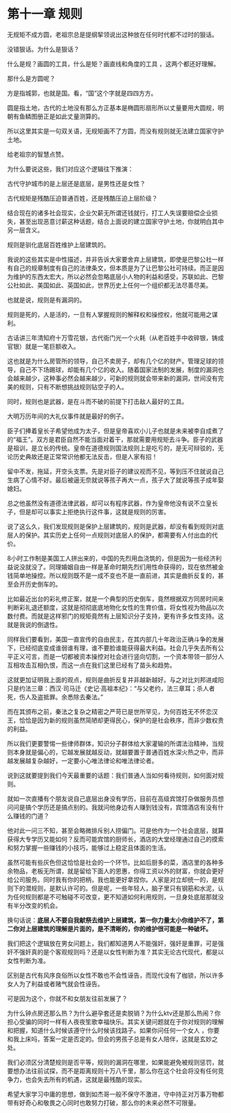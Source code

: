 # 第十一章 规则

无规矩不成方圆，老祖宗总是提纲挈领说出这种放在任何时代都不过时的狠话。

没错狠话。为什么是狠话？

什么是规？画圆的工具，什么是矩？画直线和角度的工具 ，这两个都还好理解。

那什么是方圆呢？

方是指城郭，也就是国。看，“国”这个字就是四四方方。

圆是指土地，古代的土地没有那么方正基本是椭圆形扇形所以丈量要用大圆规，明朝有鱼鳞图册正是如此丈量测算的。

所以这里其实是一句双关语，无规矩画不了方圆，而没有规则就无法建立国家守护土地。

给老祖宗的智慧点赞。

为什么要说这些，我们对应这个逻辑往下推演：

古代守护城市的是上层还是底层，是男性还是女性？

古代规矩是残酷压迫普通百姓，还是残酷压迫上层阶级？

结合现在的诸多社会现实，企业欠薪无所谓还钱就行，打工人失误要赔偿企业损失，甚至出现恶意讨薪这种话题，结合上面说的建立国家守护土地，你就明白其中另一层含义。

规则是驯化底层百姓维护上层建筑的。

我说的这些其实是中性描述，并非告诉大家要舍弃上层建筑，即使是巴黎公社一样有自己的规章制度有自己的法律条文，但本质是为了让巴黎公社可持续。而正是因为维护的东西太宏大，所以必然会忽略底层小人物的利益和感受，苏联如此、巴黎公社如此、美国如此、英国如此，世界历史上任何一个组织都无法尽善尽美。

也就是说，规则是有漏洞的。

规则是死的，人是活的，一旦有人掌握规则的解释权和操控权，他就可能用之谋利。

古话讲三年清知府十万雪花银，古代衙门光一个火耗（从老百姓手中收碎银，铸成官银）就是一笔巨额收入。

这也就是为什么房管所的领导，自己不卖房子，却有几个亿的财产。管理足球的领导，自己不下场踢球，却能有几个亿的收入。随着国家法制的发展，制度的漏洞也会越来越少，这种事必然会越来越少，可新的规则就会带来新的漏洞，世间没有完美的规则，只有不断想挑战规则钻空子的人。

同时，规则也是武器，是在斗而不破的前提下打击敌人最好的工具。

大明万历年间的大礼仪事件就是最好的例子。

臣子们捧着皇长子希望他成为太子，但是皇帝喜欢小儿子也就是未来被李自成煮了的“福王”。双方是君臣自然不能当面对着干，那就需要用规矩去斗争。臣子的武器是祖训，是立长的传统。皇帝在道德规则国法规则上是吃亏的，是无可辩驳的，无论历史典故还是正常常识他都无法反击，但是人家有招！

留中不发，拖延，开空头支票。先是对臣子的建议视而不见，等到压不住就说自己生病了心情不好。最后被逼无奈就说等孩子再大一点，孩子大了就说等孩子成年娶媳妇。

总之他虽然没有道德法律武器，却可以有程序武器，作为皇帝他没有说不立皇长子，但是却可以事实上拒绝执行这件事，这就是规则的厉害。

说了这么久，我们发现规则是保护上层建筑的，规则是武器，却没有看到规则对底层人的保护。其实历史上任何一点规则对底层人的保护，都需要有人付出血的代价。

8小时工作制是美国工人拼出来的，中国的先烈用血浇筑的，但是因为一些经济利益说没就没了。同理婚姻自由一样是革命时期先烈们用性命获得的，现在依然被金钱简单地操控。所以规则既不是一成不变也不是一直前进，其实是曲折反复的，甚至会开历史倒车的。

比如最近出台的彩礼修正案，就是一个典型的历史倒车，竟然根据双方同房时间来判断彩礼退还额度，这就是彻彻底底地物化女性的生育价值，将女性视为物品以次数付费。而就是这样邪门的规矩竟然有上层知识分子支持，更有许多女性支持。这就是我说的倒退性。

同样我们要看到，美国一直宣传的自由民主，在其内部几十年政治正确斗争的发展下，已经彻底变成谁弱谁有理，谁不要脸谁能获得最大利益。社会几乎失去所有公平正义可言，而是一切都被资本操控对社会进行竖向切割，一个资本带领一部分人互相攻击互相仇恨，而这一点在我们这里已经有了苗头和趋势。

这就更加证明我上面的观点，规则是曲折反复并非越新越好。与之对比刘邦进咸阳只是约法三章：西汉·司马迁《史记·高祖本纪》：“与父老约，法三章耳；杀人者死，伤人及盗抵罪。余悉除去秦法。”

而在其颁布之前，秦法之复杂之精密之严苛已是世所罕见，为何百姓无不怀恋汉王，恰恰是因为新的规则虽然简陋却更得民心，保护的是社会秩序，而非少数权贵的利益。

所以我们更要警惕一些律师群体，知识分子群体给大家灌输的所谓法治精神，当规则本身就是偏心的，它越发展就越反动，就越要置于普通百姓水深火热之中，而非越发展越复杂越好，一定要小心唯法律论和唯法律论者。

说到这就要提到我们今天最重要的话题：我们普通人当如何看待规则，如何面对规则。

就如一次直播有个朋友说自己底层出身没有学历，目前在高级宾馆打杂做服务员想问问是搞个学历还是搞点别的。我就问他身边有人赚到钱没有，宾馆酒店有没有什么赚钱的门道？

他对此一问三不知，甚至会略微排斥别人捞偏门。可是他作为一个社会底层，就算获得大专学历又能如何？反而可能宾馆的厨师长，酒店的大堂经理通过自己的摸索和努力掌握一些赚钱的小技巧，能够过上稳定且体面的生活。

虽然可能有些灰色但这恰恰是社会的一个环节。比如后厨多的菜，酒店里的各种多余物品，老板无所谓，就是留给下面人的恩惠，你得工资以外的财富，你就会更好给公司服务。同时我有你的把柄，我也能更好拿捏你。人家是对立却统一的，是规则下的潜规则，是默认许可的。但是呢，一些年轻人，脑子里只有钢筋和水泥，认为任何规则都是不可触碰不可改变，更不知道如何利用规则，一旦身处底层那就没有半分改变的机会。

换句话说：**底层人不要自我献祭去维护上层建筑，第一你力量太小你维护不了，第二你对上层建筑的理解是片面的，是不清晰的，你的维护很可能是一种破坏。**

我们把这个逻辑放在男女问题上，我们都知道男人不能强奸，强奸是重罪，可是强奸不强奸真的是个客观规则吗？还是以女性判断为准？其实无论古代现代，都是以女性判断为准。

区别是古代有风序良俗所以女性不敢也不会性诬告，而现代没有了枷锁，所以许多女人为了利益或者赌气就会性诬告。

可是因为这个，你就不和女朋友往前发展了？

为什么钟点房还那么热？为什么避孕套还是卖脱销？为什么ktv还是那么热闹？你担心受骗的同时一样有人夜夜笙歌幸福快乐。其实关键问题就在于你对规则的理解和把握，知道什么时候该遵守什么时候该找路子。如果你问任何一个女人 ，你要和我上床吗，答案一定是否定的。但会的男孩子总是有女人陪伴，这就是玄妙之处。

我们必须区分清楚规则是否平等，规则的漏洞在哪里，如果能避免被规则惩罚，就要想办法往前试探，而不是距离规则十万八千里，那么你在这个社会将没有任何竞争力，也会失去所有的机遇，这就是最残酷的现实。

希望大家学习中庸的思想，做到如杰哥一般不保守不激进，守中持正对万事万物都带有好奇心和敬畏之心同时也敢努力打破，那么你的未来必然不可限量。

